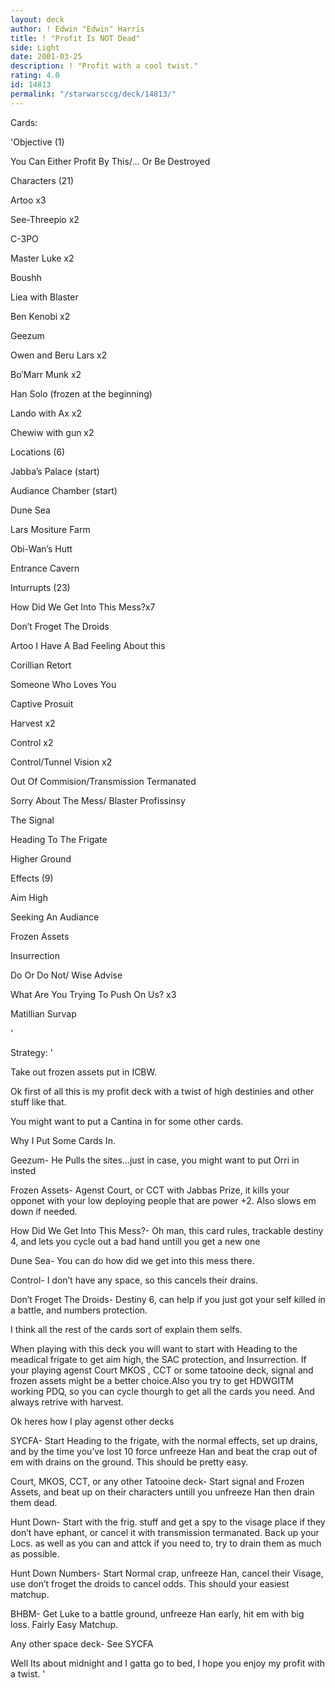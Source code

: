 ```yaml
---
layout: deck
author: ! Edwin "Edwin" Harris
title: ! "Profit Is NOT Dead"
side: Light
date: 2001-03-25
description: ! "Profit with a cool twist."
rating: 4.0
id: 14813
permalink: "/starwarsccg/deck/14813/"
---
```

Cards: 

'Objective (1)

You Can Either Profit By This/... Or Be Destroyed


Characters (21)

Artoo x3

See-Threepio x2

C-3PO 

Master Luke x2

Boushh

Liea with Blaster

Ben Kenobi x2

Geezum

Owen and Beru Lars x2

Bo’Marr Munk x2

Han Solo (frozen at the beginning)

Lando with Ax x2

Chewiw with gun x2


Locations (6)

Jabba’s Palace (start)

Audiance Chamber (start)

Dune Sea

Lars Mositure Farm 

Obi-Wan’s Hutt 

Entrance Cavern


Inturrupts (23)

How Did We Get Into This Mess?x7

Don’t Froget The Droids 

Artoo I Have A Bad Feeling About this 

Corillian Retort

Someone Who Loves You

Captive Prosuit

Harvest x2

Control x2

Control/Tunnel Vision x2

Out Of Commision/Transmission Termanated

Sorry About The Mess/ Blaster Profissinsy 

The Signal

Heading To The Frigate

Higher Ground


Effects (9)

Aim High

Seeking An Audiance

Frozen Assets

Insurrection

Do Or Do Not/ Wise Advise

What Are You Trying To Push On Us? x3

Matillian Survap

'

Strategy: '

Take out frozen assets put in ICBW.


Ok first of all this is my profit deck with a twist of high destinies and other stuff like that. 


You might want to put a Cantina in for some other cards.


Why I Put Some Cards In.


Geezum- He Pulls the sites...just in case, you might want to put Orri in insted


Frozen Assets- Agenst Court, or CCT with Jabbas Prize, it kills your opponet with your low deploying people that are power +2. Also slows em down if needed.


How Did We Get Into This Mess?- Oh man, this card rules, trackable destiny 4, and lets you cycle out a bad hand untill you get a new one


Dune Sea- You can do how did we get into this mess there.


Control- I don’t have any space, so this cancels their drains.


Don’t Froget The Droids- Destiny 6, can help if you just got your self killed in a battle, and numbers protection.


I think all the rest of the cards sort of explain them selfs.




When playing with this deck you will want to start with Heading to the meadical frigate to get aim high, the SAC protection, and Insurrection. If your playing agenst Court MKOS , CCT or some tatooine deck, signal and frozen assets might be a better choice.Also you try to get HDWGITM working PDQ, so you can cycle thourgh to get all the cards you need. And always retrive with harvest.


Ok heres how I play agenst other decks


SYCFA- Start Heading to the frigate, with the normal effects, set up drains, and by the time you’ve lost 10 force unfreeze Han and beat the crap out of em with drains on the ground. This should be pretty easy. 


Court, MKOS, CCT, or any other Tatooine deck- Start signal and Frozen Assets, and beat up on their characters untill you unfreeze Han then drain them dead.


Hunt Down- Start with the frig. stuff and get a spy to the visage place if they don’t have ephant, or cancel it with transmission termanated. Back up your Locs. as well as you can and attck if you need to, try to drain them as much as possible.


Hunt Down Numbers- Start Normal crap, unfreeze Han, cancel their Visage, use don’t froget the droids to cancel odds. This should your easiest matchup.


BHBM- Get Luke to a battle ground, unfreeze Han early, hit em with big loss. Fairly Easy Matchup.


Any other space deck- See SYCFA



Well Its about midnight and I gatta go to bed, I hope you enjoy my profit with a twist.  '
